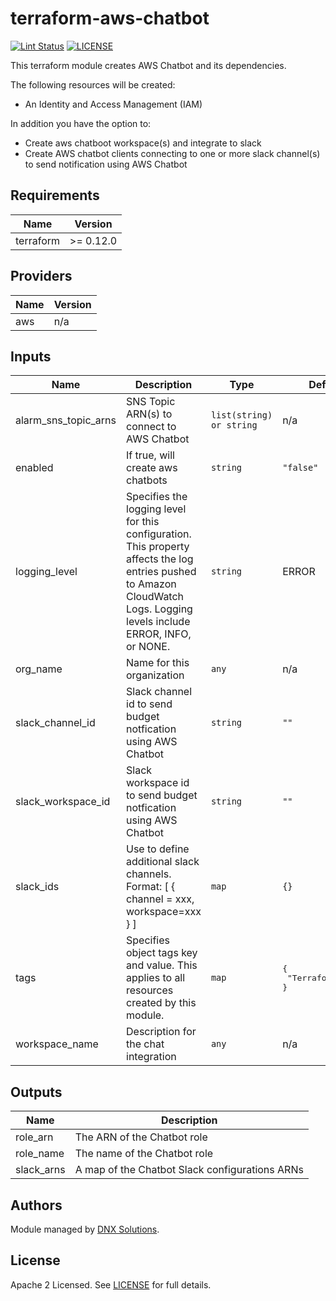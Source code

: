 # terraform-aws-chatbot

[![Lint Status](https://github.com/DNXLabs/terraform-aws-chatbot/workflows/Lint/badge.svg)](https://github.com/DNXLabs/terraform-aws-chatbot/actions)
[![LICENSE](https://img.shields.io/github/license/DNXLabs/terraform-aws-chatbot)](https://github.com/DNXLabs/terraform-aws-chatbot/blob/master/LICENSE)

This terraform module creates AWS Chatbot and its dependencies.

The following resources will be created:

 - An Identity and Access Management (IAM)

In addition you have the option to:

 - Create aws chatboot workspace(s) and integrate to slack
 - Create AWS chatbot clients connecting to one or more slack channel(s) to send notification using AWS Chatbot

<!--- BEGIN_TF_DOCS --->

## Requirements

| Name | Version |
|------|---------|
| terraform | >= 0.12.0 |

## Providers

| Name | Version |
|------|---------|
| aws | n/a |

## Inputs

| Name | Description | Type | Default | Required |
|------|-------------|------|---------|:--------:|
| alarm\_sns\_topic\_arns | SNS Topic ARN(s) to connect to AWS Chatbot | `list(string) or string` | n/a | yes |
| enabled | If true, will create aws chatbots | `string` | `"false"` | no |
| logging_level | Specifies the logging level for this configuration. This property affects the log entries pushed to Amazon CloudWatch Logs. Logging levels include ERROR, INFO, or NONE. | `string` | ERROR | no |
| org\_name | Name for this organization | `any` | n/a | yes |
| slack\_channel\_id | Slack channel id to send budget notfication using AWS Chatbot | `string` | `""` | no |
| slack\_workspace\_id | Slack workspace id to send budget notfication using AWS Chatbot | `string` | `""` | no |
| slack\_ids | Use to define additional slack channels. Format: [ { channel = xxx, workspace=xxx } ] | `map` | `{}` | no |
| tags | Specifies object tags key and value. This applies to all resources created by this module. | `map` | <pre>{<br>  "Terraform": true<br>}</pre> | no |
| workspace\_name | Description for the chat integration | `any` | n/a | yes |

## Outputs

| Name | Description |
|------|-------------|
| role_arn | The ARN of the Chatbot role |
| role_name | The name of the Chatbot role |
| slack_arns | A map of the Chatbot Slack configurations ARNs |

<!--- END_TF_DOCS --->

## Authors

Module managed by [DNX Solutions](https://github.com/DNXLabs).

## License

Apache 2 Licensed. See [LICENSE](https://github.com/DNXLabs/terraform-aws-chatbot/blob/master/LICENSE) for full details.
